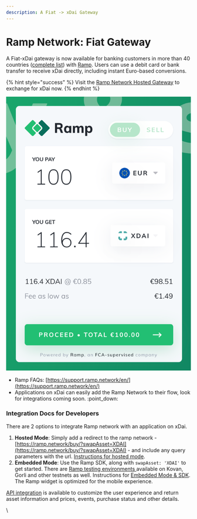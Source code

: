 ```yaml
---
description: A Fiat -> xDai Gateway
---
```


# Ramp Network: Fiat Gateway

A Fiat-xDai gateway is now available for banking customers in more than 40 countries ([complete list](https://support.ramp.network/en/article/what-countries-do-you-support-1ua7sn1/)) with [Ramp](https://ramp.network/). Users can use a debit card or bank transfer to receive xDai directly, including instant Euro-based conversions.

{% hint style="success" %}
Visit the [Ramp Network Hosted Gateway](https://ramp.network/buy/?swapAsset=XDAI) to exchange for xDai now.
{% endhint %}

![](../../../.gitbook/assets/ramp.png)

* Ramp FAQs: [https://support.ramp.network/en/](https://support.ramp.network/en/)
* Applications on xDai can easily add the Ramp Network to their flow, look for integrations coming soon. :point\_down:&#x20;

### Integration Docs for Developers

There are 2 options to integrate Ramp network with an application on xDai.

1. **Hosted Mode**: Simply add a redirect to the ramp network - [https://ramp.network/buy/?swapAsset=XDAI](https://ramp.network/buy/?swapAsset=XDAI) - and include any query parameters with the url. [Instructions for hosted mode](https://docs.ramp.network/quick-start-hosted/).
2. **Embedded Mode**: Use the Ramp SDK, along with `swapAsset: 'XDAI'` to get started. There are [Ramp testing environments ](https://docs.ramp.network/testing-environments)available on Kovan, Gorli and other testnets as well. Instructions for [Embedded Mode & SDK](https://docs.ramp.network/quick-start-embedded). The Ramp widget is optimized for the mobile experience.

[API integration](https://docs.ramp.network/rest-api-reference) is available to customize the user experience and return asset information and prices, events, purchase status and other details.





\
